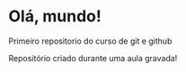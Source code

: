 # Olá, mundo!
 Primeiro repositorio do curso de git e github

Repositório criado durante uma aula gravada!